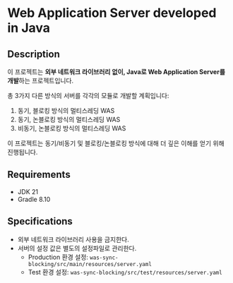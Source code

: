 # Web Application Server developed in Java

## Description

이 프로젝트는 **외부 네트워크 라이브러리 없이, Java로 Web Application Server를 개발**하는 프로젝트입니다.

총 3가지 다른 방식의 서버를 각각의 모듈로 개발할 계획입니다:

1. 동기, 블로킹 방식의 멀티스레딩 WAS
2. 동기, 논블로킹 방식의 멀티스레딩 WAS
3. 비동기, 논블로킹 방식의 멀티스레딩 WAS

이 프로젝트는 동기/비동기 및 블로킹/논블로킹 방식에 대해 더 깊은 이해를 얻기 위해 진행됩니다.

## Requirements

- JDK 21
- Gradle 8.10

## Specifications

- 외부 네트워크 라이브러리 사용을 금지한다.
- 서버의 설정 값은 별도의 설정파일로 관리한다.
  - Production 환경 설정: `was-sync-blocking/src/main/resources/server.yaml`
  - Test 환경 설정: `was-sync-blocking/src/test/resources/server.yaml`
